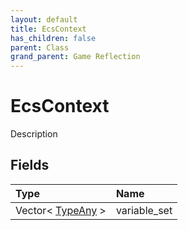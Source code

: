 ```yaml
---
layout: default
title: EcsContext
has_children: false
parent: Class
grand_parent: Game Reflection
---
```

# EcsContext
Description 

## Fields
| Type | Name |
|:-------------|:--------------|
| Vector< [TypeAny](/game-reflection/components/type_any.md) > | variable_set |
